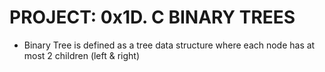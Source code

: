 # PROJECT: 0x1D. C BINARY TREES
- Binary Tree is defined as a tree data structure where each node has at most 2 children (left & right)
